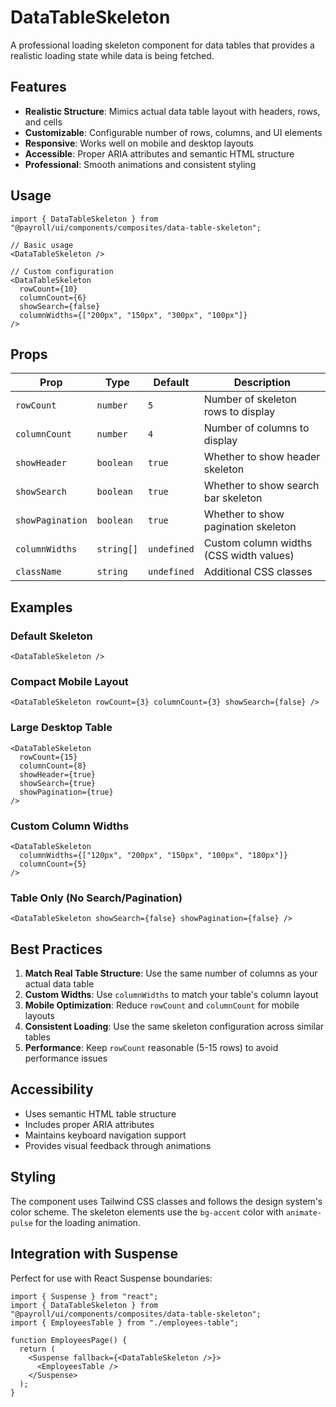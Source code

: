 # DataTableSkeleton

A professional loading skeleton component for data tables that provides a realistic loading state while data is being fetched.

## Features

- **Realistic Structure**: Mimics actual data table layout with headers, rows, and cells
- **Customizable**: Configurable number of rows, columns, and UI elements
- **Responsive**: Works well on mobile and desktop layouts
- **Accessible**: Proper ARIA attributes and semantic HTML structure
- **Professional**: Smooth animations and consistent styling

## Usage

```tsx
import { DataTableSkeleton } from "@payroll/ui/components/composites/data-table-skeleton";

// Basic usage
<DataTableSkeleton />

// Custom configuration
<DataTableSkeleton
  rowCount={10}
  columnCount={6}
  showSearch={false}
  columnWidths={["200px", "150px", "300px", "100px"]}
/>
```

## Props

| Prop             | Type       | Default     | Description                             |
| ---------------- | ---------- | ----------- | --------------------------------------- |
| `rowCount`       | `number`   | `5`         | Number of skeleton rows to display      |
| `columnCount`    | `number`   | `4`         | Number of columns to display            |
| `showHeader`     | `boolean`  | `true`      | Whether to show header skeleton         |
| `showSearch`     | `boolean`  | `true`      | Whether to show search bar skeleton     |
| `showPagination` | `boolean`  | `true`      | Whether to show pagination skeleton     |
| `columnWidths`   | `string[]` | `undefined` | Custom column widths (CSS width values) |
| `className`      | `string`   | `undefined` | Additional CSS classes                  |

## Examples

### Default Skeleton

```tsx
<DataTableSkeleton />
```

### Compact Mobile Layout

```tsx
<DataTableSkeleton rowCount={3} columnCount={3} showSearch={false} />
```

### Large Desktop Table

```tsx
<DataTableSkeleton
  rowCount={15}
  columnCount={8}
  showHeader={true}
  showSearch={true}
  showPagination={true}
/>
```

### Custom Column Widths

```tsx
<DataTableSkeleton
  columnWidths={["120px", "200px", "150px", "100px", "180px"]}
  columnCount={5}
/>
```

### Table Only (No Search/Pagination)

```tsx
<DataTableSkeleton showSearch={false} showPagination={false} />
```

## Best Practices

1. **Match Real Table Structure**: Use the same number of columns as your actual data table
2. **Custom Widths**: Use `columnWidths` to match your table's column layout
3. **Mobile Optimization**: Reduce `rowCount` and `columnCount` for mobile layouts
4. **Consistent Loading**: Use the same skeleton configuration across similar tables
5. **Performance**: Keep `rowCount` reasonable (5-15 rows) to avoid performance issues

## Accessibility

- Uses semantic HTML table structure
- Includes proper ARIA attributes
- Maintains keyboard navigation support
- Provides visual feedback through animations

## Styling

The component uses Tailwind CSS classes and follows the design system's color scheme. The skeleton elements use the `bg-accent` color with `animate-pulse` for the loading animation.

## Integration with Suspense

Perfect for use with React Suspense boundaries:

```tsx
import { Suspense } from "react";
import { DataTableSkeleton } from "@payroll/ui/components/composites/data-table-skeleton";
import { EmployeesTable } from "./employees-table";

function EmployeesPage() {
  return (
    <Suspense fallback={<DataTableSkeleton />}>
      <EmployeesTable />
    </Suspense>
  );
}
```
